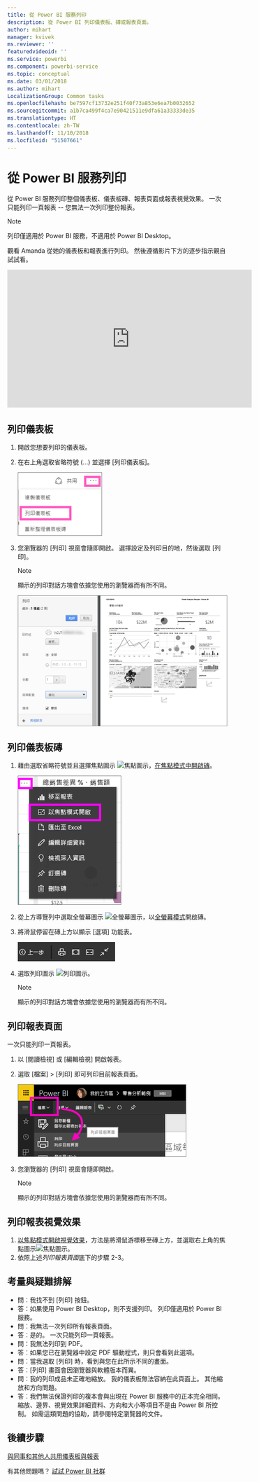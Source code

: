 ```yaml
---
title: 從 Power BI 服務列印
description: 從 Power BI 列印儀表板、磚或報表頁面。
author: mihart
manager: kvivek
ms.reviewer: ''
featuredvideoid: ''
ms.service: powerbi
ms.component: powerbi-service
ms.topic: conceptual
ms.date: 03/01/2018
ms.author: mihart
LocalizationGroup: Common tasks
ms.openlocfilehash: be7597cf13732e251f40f73a853e6ea7b0032652
ms.sourcegitcommit: a1b7ca499f4ca7e90421511e9dfa61a33333de35
ms.translationtype: HT
ms.contentlocale: zh-TW
ms.lasthandoff: 11/10/2018
ms.locfileid: "51507661"
---
```

# <a name="printing-from-power-bi-service"></a>從 Power BI 服務列印
從 Power BI 服務列印整個儀表板、儀表板磚、報表頁面或報表視覺效果。 一次只能列印一頁報表 -- 您無法一次列印整份報表。

> [!NOTE]
> 列印僅適用於 Power BI 服務，不適用於 Power BI Desktop。
> 
> 

觀看 Amanda 從她的儀表板和報表進行列印。 然後遵循影片下方的逐步指示親自試試看。

<iframe width="560" height="315" src="https://www.youtube.com/embed/jtlLGRKBvXY" frameborder="0" allowfullscreen></iframe>

## <a name="print-a-dashboard"></a>列印儀表板
1. 開啟您想要列印的儀表板。
2. 在右上角選取省略符號 (...) 並選擇 [列印儀表板]。
   
    ![[列印儀表板] 選項](./media/end-user-print/pbi_print_dash_ellipses.png)
3. 您瀏覽器的 [列印] 視窗會隨即開啟。 選擇設定及列印目的地，然後選取 [列印]。
   
   > [!NOTE]
   > 顯示的列印對話方塊會依據您使用的瀏覽器而有所不同。
   > 
   
    ![[列印] 對話方塊](./media/end-user-print/pbi_print_dash_new2.png)

## <a name="print-a-dashboard-tile"></a>列印儀表板磚
1. 藉由選取省略符號並且選擇焦點圖示 ![焦點圖示](./media/end-user-print/power-bi-focus-icon.png)，[在焦點模式中開啟磚](end-user-focus.md)。
   
    ![省略符號功能表](./media/end-user-print/menu-options.png)
2. 從上方導覽列中選取全螢幕圖示 ![全螢幕圖示](./media/end-user-print/power-bi-full-screen-icon.png)，以[全螢幕模式](end-user-focus.md)開啟磚。
3. 將滑鼠停留在磚上方以顯示 [選項] 功能表。
   
    ![全螢幕選項功能表](./media/end-user-print/menu-options-new.png)
4. 選取列印圖示 ![列印圖示](./media/end-user-print/print-icon.png)。     
   
   > [!NOTE]
   > 顯示的列印對話方塊會依據您使用的瀏覽器而有所不同。
   > 
   > 

## <a name="print-a-report-page"></a>列印報表頁面
一次只能列印一頁報表。

1. 以 [閱讀檢視] 或 [編輯檢視] 開啟報表。
2. 選取 [檔案] > [列印] 即可列印目前報表頁面。
   
    ![Power BI [檔案] 功能表](./media/end-user-print/power-bi-print.png)
3. 您瀏覽器的 [列印] 視窗會隨即開啟。
   
   > [!NOTE]
   > 顯示的列印對話方塊會依據您使用的瀏覽器而有所不同。
   > 
   > 

## <a name="print-a-report-visual"></a>列印報表視覺效果
1. [以焦點模式開啟視覺效果](end-user-focus.md)，方法是將滑鼠游標移至磚上方，並選取右上角的焦點圖示![焦點圖示](./media/end-user-print/power-bi-focus-icon.png)。
2. 依照上述*列印報表頁面*底下的步驟 2-3。

## <a name="considerations-and-troubleshooting"></a>考量與疑難排解
* 問︰我找不到 [列印] 按鈕。    
* 答：如果使用 Power BI Desktop，則不支援列印。  列印僅適用於 Power BI 服務。
* 問︰我無法一次列印所有報表頁面。    
* 答︰是的。 一次只能列印一頁報表。
* 問：我無法列印到 PDF。    
* 答︰如果您已在瀏覽器中設定 PDF 驅動程式，則只會看到此選項。    
* 問︰當我選取 [列印] 時，看到與您在此所示不同的畫面。    
* 答︰[列印] 畫面會因瀏覽器與軟體版本而異。
* 問︰我的列印成品未正確地縮放。  我的儀表板無法容納在此頁面上。 其他縮放和方向問題。    
* 答︰我們無法保證列印的複本會與出現在 Power BI 服務中的正本完全相同。 縮放、邊界、視覺效果詳細資料、方向和大小等項目不是由 Power BI 所控制。 如需這類問題的協助，請參閱特定瀏覽器的文件。      

## <a name="next-steps"></a>後續步驟
[與同事和其他人共用儀表板與報表](../service-share-dashboards.md)

有其他問題嗎？ [試試 Power BI 社群](http://community.powerbi.com/)

